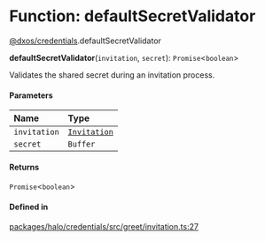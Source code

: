 # Function: defaultSecretValidator

[@dxos/credentials](../modules/dxos_credentials.md).defaultSecretValidator

**defaultSecretValidator**(`invitation`, `secret`): `Promise`<`boolean`\>

Validates the shared secret during an invitation process.

#### Parameters

| Name | Type |
| :------ | :------ |
| `invitation` | [`Invitation`](../classes/dxos_credentials.Invitation.md) |
| `secret` | `Buffer` |

#### Returns

`Promise`<`boolean`\>

#### Defined in

[packages/halo/credentials/src/greet/invitation.ts:27](https://github.com/dxos/dxos/blob/db8188dae/packages/halo/credentials/src/greet/invitation.ts#L27)
